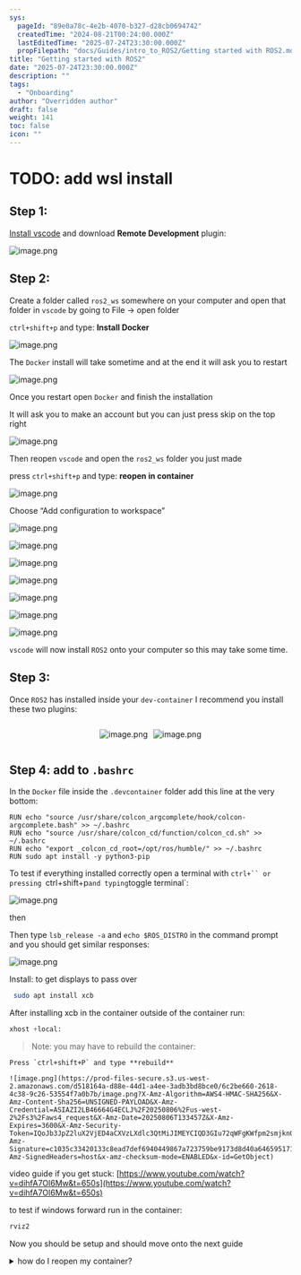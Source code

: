 ```yaml
---
sys:
  pageId: "89e0a78c-4e2b-4070-b327-d28cb0694742"
  createdTime: "2024-08-21T00:24:00.000Z"
  lastEditedTime: "2025-07-24T23:30:00.000Z"
  propFilepath: "docs/Guides/intro_to_ROS2/Getting started with ROS2.md"
title: "Getting started with ROS2"
date: "2025-07-24T23:30:00.000Z"
description: ""
tags:
  - "Onboarding"
author: "Overridden author"
draft: false
weight: 141
toc: false
icon: ""
---
```


# TODO: add wsl install

## Step 1:

[Install vscode](https://code.visualstudio.com/download) and download **Remote Development** plugin:

![image.png](https://prod-files-secure.s3.us-west-2.amazonaws.com/d518164a-d88e-44d1-a4ee-3adb3bd8bce0/efb52993-1881-4a40-b95e-6f020334f022/image.png?X-Amz-Algorithm=AWS4-HMAC-SHA256&X-Amz-Content-Sha256=UNSIGNED-PAYLOAD&X-Amz-Credential=ASIAZI2LB466YACSFGZ7%2F20250806%2Fus-west-2%2Fs3%2Faws4_request&X-Amz-Date=20250806T133454Z&X-Amz-Expires=3600&X-Amz-Security-Token=IQoJb3JpZ2luX2VjED4aCXVzLXdlc3QtMiJIMEYCIQCMjTbDmvbUFEDOJ9fUJ3Ds9lsngBK9E%2FE%2BoWKBXfRWtQIhAKLYsTTHSgbRXpRmDDnwzH4IWp7%2FAW5xyr3hqYH1Cwg5Kv8DCHYQABoMNjM3NDIzMTgzODA1IgwcD1xAZjeXC4RD584q3ANwvVNk1gDDKpu1Dh%2FQ2aY%2FoFMiIs4VHb4hMNhdI8auoyQk0GGsw7pkpy9%2BCRankxsSTanAECFfiXCr5TrepZUR4mtIJtaVTnRh8aLOz%2FwaPnONYVqglTxEPExGPcp9InQg6Zzq1dWSLtCNjKXNVsYZlAMldZzY3VxS%2B0YRoXeEa0%2BAY987L6hZvmG6%2BW1rl%2Bke9X2quWBjO88942S%2BhXd%2BOCWiYbujgmnWFD8FZImwX8YKoY5RE8uvSbmATz6nFwLUbT1ZFIQ9iDHj%2BkBhQfsOKSQbnM4DyqVBGXK99HDJGZ8ofVy2qOdx3ESEnshfbbRGQ5NGmEMI%2FbvxctZ8QuzXcLAHWx89QcwzAnIyPCOhCVrinrSOv1iCa7IHXwsoLfVypxgdOFTAe0aJ5K7cjV7koc0Kq14VozvvFjegeZQ3bwfetBoN%2FgDPPl5GQuttbaUO9DdOp76577N78%2FqyiBlCEcKb2A7Q4JvRQKx0mmNWwadzGUfZQs%2FHX8gSj%2B9yDSoWnyYh1ABVLAH6eRI0%2FnYZWYr%2BkO%2BWo%2ByxtzKMRuQzKVqmVhQD2o7s5PHVa5bfQauITqg69j5lr2%2FJrSn6wXRgbg9Ahmxtd61w%2FtLmCMS7DI5RpaytBtqHI79hnzC7rc3EBjqkAeN8nBaZL4H2R8ZgIYnFsFf7stb0eScKMrgU%2F0mRQSabMRiqkWvPOF3yXZSwgYuJ8GfNZ68ZwCFUzebUZ8%2FFmompRxsiH2E7vCO8zjcw4XaEYxdxVpoarO3tMDrvULyNFTCsMSkNAk4rJDv8LU5KUesvR4rdDzh56sP5DWszN1Z7fK1j2Ylh3zR5lK1hbzjAJpHWU2SgxXt13W8mRLsYzRQSybPP&X-Amz-Signature=367743a6ca1d7cc567cc2d95ac12ca3d56c6b8c387a65cb9bcd0ba5deae7204d&X-Amz-SignedHeaders=host&x-amz-checksum-mode=ENABLED&x-id=GetObject)

## Step 2:

Create a folder called `ros2_ws` somewhere on your computer and open that folder in `vscode` by going to File → open folder 

`ctrl+shift+p` and type: **Install Docker**

![image.png](https://prod-files-secure.s3.us-west-2.amazonaws.com/d518164a-d88e-44d1-a4ee-3adb3bd8bce0/2269dc0e-1cd5-47ff-bceb-c04ad9b2eab0/image.png?X-Amz-Algorithm=AWS4-HMAC-SHA256&X-Amz-Content-Sha256=UNSIGNED-PAYLOAD&X-Amz-Credential=ASIAZI2LB466YACSFGZ7%2F20250806%2Fus-west-2%2Fs3%2Faws4_request&X-Amz-Date=20250806T133454Z&X-Amz-Expires=3600&X-Amz-Security-Token=IQoJb3JpZ2luX2VjED4aCXVzLXdlc3QtMiJIMEYCIQCMjTbDmvbUFEDOJ9fUJ3Ds9lsngBK9E%2FE%2BoWKBXfRWtQIhAKLYsTTHSgbRXpRmDDnwzH4IWp7%2FAW5xyr3hqYH1Cwg5Kv8DCHYQABoMNjM3NDIzMTgzODA1IgwcD1xAZjeXC4RD584q3ANwvVNk1gDDKpu1Dh%2FQ2aY%2FoFMiIs4VHb4hMNhdI8auoyQk0GGsw7pkpy9%2BCRankxsSTanAECFfiXCr5TrepZUR4mtIJtaVTnRh8aLOz%2FwaPnONYVqglTxEPExGPcp9InQg6Zzq1dWSLtCNjKXNVsYZlAMldZzY3VxS%2B0YRoXeEa0%2BAY987L6hZvmG6%2BW1rl%2Bke9X2quWBjO88942S%2BhXd%2BOCWiYbujgmnWFD8FZImwX8YKoY5RE8uvSbmATz6nFwLUbT1ZFIQ9iDHj%2BkBhQfsOKSQbnM4DyqVBGXK99HDJGZ8ofVy2qOdx3ESEnshfbbRGQ5NGmEMI%2FbvxctZ8QuzXcLAHWx89QcwzAnIyPCOhCVrinrSOv1iCa7IHXwsoLfVypxgdOFTAe0aJ5K7cjV7koc0Kq14VozvvFjegeZQ3bwfetBoN%2FgDPPl5GQuttbaUO9DdOp76577N78%2FqyiBlCEcKb2A7Q4JvRQKx0mmNWwadzGUfZQs%2FHX8gSj%2B9yDSoWnyYh1ABVLAH6eRI0%2FnYZWYr%2BkO%2BWo%2ByxtzKMRuQzKVqmVhQD2o7s5PHVa5bfQauITqg69j5lr2%2FJrSn6wXRgbg9Ahmxtd61w%2FtLmCMS7DI5RpaytBtqHI79hnzC7rc3EBjqkAeN8nBaZL4H2R8ZgIYnFsFf7stb0eScKMrgU%2F0mRQSabMRiqkWvPOF3yXZSwgYuJ8GfNZ68ZwCFUzebUZ8%2FFmompRxsiH2E7vCO8zjcw4XaEYxdxVpoarO3tMDrvULyNFTCsMSkNAk4rJDv8LU5KUesvR4rdDzh56sP5DWszN1Z7fK1j2Ylh3zR5lK1hbzjAJpHWU2SgxXt13W8mRLsYzRQSybPP&X-Amz-Signature=16798ee085a8aa2f6dd8ce329ab9e889522627add31fa1d5dc29d97db1c10d6c&X-Amz-SignedHeaders=host&x-amz-checksum-mode=ENABLED&x-id=GetObject)

The `Docker` install will take sometime and at the end it will ask you to restart

![image.png](https://prod-files-secure.s3.us-west-2.amazonaws.com/d518164a-d88e-44d1-a4ee-3adb3bd8bce0/ed233f78-be33-4b1f-b89c-9c346c0e961e/image.png?X-Amz-Algorithm=AWS4-HMAC-SHA256&X-Amz-Content-Sha256=UNSIGNED-PAYLOAD&X-Amz-Credential=ASIAZI2LB466YACSFGZ7%2F20250806%2Fus-west-2%2Fs3%2Faws4_request&X-Amz-Date=20250806T133454Z&X-Amz-Expires=3600&X-Amz-Security-Token=IQoJb3JpZ2luX2VjED4aCXVzLXdlc3QtMiJIMEYCIQCMjTbDmvbUFEDOJ9fUJ3Ds9lsngBK9E%2FE%2BoWKBXfRWtQIhAKLYsTTHSgbRXpRmDDnwzH4IWp7%2FAW5xyr3hqYH1Cwg5Kv8DCHYQABoMNjM3NDIzMTgzODA1IgwcD1xAZjeXC4RD584q3ANwvVNk1gDDKpu1Dh%2FQ2aY%2FoFMiIs4VHb4hMNhdI8auoyQk0GGsw7pkpy9%2BCRankxsSTanAECFfiXCr5TrepZUR4mtIJtaVTnRh8aLOz%2FwaPnONYVqglTxEPExGPcp9InQg6Zzq1dWSLtCNjKXNVsYZlAMldZzY3VxS%2B0YRoXeEa0%2BAY987L6hZvmG6%2BW1rl%2Bke9X2quWBjO88942S%2BhXd%2BOCWiYbujgmnWFD8FZImwX8YKoY5RE8uvSbmATz6nFwLUbT1ZFIQ9iDHj%2BkBhQfsOKSQbnM4DyqVBGXK99HDJGZ8ofVy2qOdx3ESEnshfbbRGQ5NGmEMI%2FbvxctZ8QuzXcLAHWx89QcwzAnIyPCOhCVrinrSOv1iCa7IHXwsoLfVypxgdOFTAe0aJ5K7cjV7koc0Kq14VozvvFjegeZQ3bwfetBoN%2FgDPPl5GQuttbaUO9DdOp76577N78%2FqyiBlCEcKb2A7Q4JvRQKx0mmNWwadzGUfZQs%2FHX8gSj%2B9yDSoWnyYh1ABVLAH6eRI0%2FnYZWYr%2BkO%2BWo%2ByxtzKMRuQzKVqmVhQD2o7s5PHVa5bfQauITqg69j5lr2%2FJrSn6wXRgbg9Ahmxtd61w%2FtLmCMS7DI5RpaytBtqHI79hnzC7rc3EBjqkAeN8nBaZL4H2R8ZgIYnFsFf7stb0eScKMrgU%2F0mRQSabMRiqkWvPOF3yXZSwgYuJ8GfNZ68ZwCFUzebUZ8%2FFmompRxsiH2E7vCO8zjcw4XaEYxdxVpoarO3tMDrvULyNFTCsMSkNAk4rJDv8LU5KUesvR4rdDzh56sP5DWszN1Z7fK1j2Ylh3zR5lK1hbzjAJpHWU2SgxXt13W8mRLsYzRQSybPP&X-Amz-Signature=e0192d36e848dde9a449b87600cfaa808e3e71e2c8e2acdedc2af1aca6c3bd7e&X-Amz-SignedHeaders=host&x-amz-checksum-mode=ENABLED&x-id=GetObject)

Once you restart open `Docker` and finish the installation

It will ask you to make an account but you can just press skip on the top right

![image.png](https://prod-files-secure.s3.us-west-2.amazonaws.com/d518164a-d88e-44d1-a4ee-3adb3bd8bce0/21010ad9-1659-4fd9-9f59-9932a09b2a3d/image.png?X-Amz-Algorithm=AWS4-HMAC-SHA256&X-Amz-Content-Sha256=UNSIGNED-PAYLOAD&X-Amz-Credential=ASIAZI2LB466YACSFGZ7%2F20250806%2Fus-west-2%2Fs3%2Faws4_request&X-Amz-Date=20250806T133454Z&X-Amz-Expires=3600&X-Amz-Security-Token=IQoJb3JpZ2luX2VjED4aCXVzLXdlc3QtMiJIMEYCIQCMjTbDmvbUFEDOJ9fUJ3Ds9lsngBK9E%2FE%2BoWKBXfRWtQIhAKLYsTTHSgbRXpRmDDnwzH4IWp7%2FAW5xyr3hqYH1Cwg5Kv8DCHYQABoMNjM3NDIzMTgzODA1IgwcD1xAZjeXC4RD584q3ANwvVNk1gDDKpu1Dh%2FQ2aY%2FoFMiIs4VHb4hMNhdI8auoyQk0GGsw7pkpy9%2BCRankxsSTanAECFfiXCr5TrepZUR4mtIJtaVTnRh8aLOz%2FwaPnONYVqglTxEPExGPcp9InQg6Zzq1dWSLtCNjKXNVsYZlAMldZzY3VxS%2B0YRoXeEa0%2BAY987L6hZvmG6%2BW1rl%2Bke9X2quWBjO88942S%2BhXd%2BOCWiYbujgmnWFD8FZImwX8YKoY5RE8uvSbmATz6nFwLUbT1ZFIQ9iDHj%2BkBhQfsOKSQbnM4DyqVBGXK99HDJGZ8ofVy2qOdx3ESEnshfbbRGQ5NGmEMI%2FbvxctZ8QuzXcLAHWx89QcwzAnIyPCOhCVrinrSOv1iCa7IHXwsoLfVypxgdOFTAe0aJ5K7cjV7koc0Kq14VozvvFjegeZQ3bwfetBoN%2FgDPPl5GQuttbaUO9DdOp76577N78%2FqyiBlCEcKb2A7Q4JvRQKx0mmNWwadzGUfZQs%2FHX8gSj%2B9yDSoWnyYh1ABVLAH6eRI0%2FnYZWYr%2BkO%2BWo%2ByxtzKMRuQzKVqmVhQD2o7s5PHVa5bfQauITqg69j5lr2%2FJrSn6wXRgbg9Ahmxtd61w%2FtLmCMS7DI5RpaytBtqHI79hnzC7rc3EBjqkAeN8nBaZL4H2R8ZgIYnFsFf7stb0eScKMrgU%2F0mRQSabMRiqkWvPOF3yXZSwgYuJ8GfNZ68ZwCFUzebUZ8%2FFmompRxsiH2E7vCO8zjcw4XaEYxdxVpoarO3tMDrvULyNFTCsMSkNAk4rJDv8LU5KUesvR4rdDzh56sP5DWszN1Z7fK1j2Ylh3zR5lK1hbzjAJpHWU2SgxXt13W8mRLsYzRQSybPP&X-Amz-Signature=c9e40d35da71e6c2f57971d31771568653628e9f188866c39d4e534a9cb958f1&X-Amz-SignedHeaders=host&x-amz-checksum-mode=ENABLED&x-id=GetObject)

Then reopen `vscode` and open the `ros2_ws` folder you just made

press `ctrl+shift+p` and type: **reopen in container**

![image.png](https://prod-files-secure.s3.us-west-2.amazonaws.com/d518164a-d88e-44d1-a4ee-3adb3bd8bce0/4e93b8c2-41ad-488c-8095-c74205196118/image.png?X-Amz-Algorithm=AWS4-HMAC-SHA256&X-Amz-Content-Sha256=UNSIGNED-PAYLOAD&X-Amz-Credential=ASIAZI2LB466YACSFGZ7%2F20250806%2Fus-west-2%2Fs3%2Faws4_request&X-Amz-Date=20250806T133454Z&X-Amz-Expires=3600&X-Amz-Security-Token=IQoJb3JpZ2luX2VjED4aCXVzLXdlc3QtMiJIMEYCIQCMjTbDmvbUFEDOJ9fUJ3Ds9lsngBK9E%2FE%2BoWKBXfRWtQIhAKLYsTTHSgbRXpRmDDnwzH4IWp7%2FAW5xyr3hqYH1Cwg5Kv8DCHYQABoMNjM3NDIzMTgzODA1IgwcD1xAZjeXC4RD584q3ANwvVNk1gDDKpu1Dh%2FQ2aY%2FoFMiIs4VHb4hMNhdI8auoyQk0GGsw7pkpy9%2BCRankxsSTanAECFfiXCr5TrepZUR4mtIJtaVTnRh8aLOz%2FwaPnONYVqglTxEPExGPcp9InQg6Zzq1dWSLtCNjKXNVsYZlAMldZzY3VxS%2B0YRoXeEa0%2BAY987L6hZvmG6%2BW1rl%2Bke9X2quWBjO88942S%2BhXd%2BOCWiYbujgmnWFD8FZImwX8YKoY5RE8uvSbmATz6nFwLUbT1ZFIQ9iDHj%2BkBhQfsOKSQbnM4DyqVBGXK99HDJGZ8ofVy2qOdx3ESEnshfbbRGQ5NGmEMI%2FbvxctZ8QuzXcLAHWx89QcwzAnIyPCOhCVrinrSOv1iCa7IHXwsoLfVypxgdOFTAe0aJ5K7cjV7koc0Kq14VozvvFjegeZQ3bwfetBoN%2FgDPPl5GQuttbaUO9DdOp76577N78%2FqyiBlCEcKb2A7Q4JvRQKx0mmNWwadzGUfZQs%2FHX8gSj%2B9yDSoWnyYh1ABVLAH6eRI0%2FnYZWYr%2BkO%2BWo%2ByxtzKMRuQzKVqmVhQD2o7s5PHVa5bfQauITqg69j5lr2%2FJrSn6wXRgbg9Ahmxtd61w%2FtLmCMS7DI5RpaytBtqHI79hnzC7rc3EBjqkAeN8nBaZL4H2R8ZgIYnFsFf7stb0eScKMrgU%2F0mRQSabMRiqkWvPOF3yXZSwgYuJ8GfNZ68ZwCFUzebUZ8%2FFmompRxsiH2E7vCO8zjcw4XaEYxdxVpoarO3tMDrvULyNFTCsMSkNAk4rJDv8LU5KUesvR4rdDzh56sP5DWszN1Z7fK1j2Ylh3zR5lK1hbzjAJpHWU2SgxXt13W8mRLsYzRQSybPP&X-Amz-Signature=2fbfab13d049e091d258de76030a161c00a9aa7315a47c109c2f30b88c21506f&X-Amz-SignedHeaders=host&x-amz-checksum-mode=ENABLED&x-id=GetObject)

Choose “Add configuration to workspace”

![image.png](https://prod-files-secure.s3.us-west-2.amazonaws.com/d518164a-d88e-44d1-a4ee-3adb3bd8bce0/9560b282-5060-4989-ba37-97e7b2c22476/image.png?X-Amz-Algorithm=AWS4-HMAC-SHA256&X-Amz-Content-Sha256=UNSIGNED-PAYLOAD&X-Amz-Credential=ASIAZI2LB466YACSFGZ7%2F20250806%2Fus-west-2%2Fs3%2Faws4_request&X-Amz-Date=20250806T133454Z&X-Amz-Expires=3600&X-Amz-Security-Token=IQoJb3JpZ2luX2VjED4aCXVzLXdlc3QtMiJIMEYCIQCMjTbDmvbUFEDOJ9fUJ3Ds9lsngBK9E%2FE%2BoWKBXfRWtQIhAKLYsTTHSgbRXpRmDDnwzH4IWp7%2FAW5xyr3hqYH1Cwg5Kv8DCHYQABoMNjM3NDIzMTgzODA1IgwcD1xAZjeXC4RD584q3ANwvVNk1gDDKpu1Dh%2FQ2aY%2FoFMiIs4VHb4hMNhdI8auoyQk0GGsw7pkpy9%2BCRankxsSTanAECFfiXCr5TrepZUR4mtIJtaVTnRh8aLOz%2FwaPnONYVqglTxEPExGPcp9InQg6Zzq1dWSLtCNjKXNVsYZlAMldZzY3VxS%2B0YRoXeEa0%2BAY987L6hZvmG6%2BW1rl%2Bke9X2quWBjO88942S%2BhXd%2BOCWiYbujgmnWFD8FZImwX8YKoY5RE8uvSbmATz6nFwLUbT1ZFIQ9iDHj%2BkBhQfsOKSQbnM4DyqVBGXK99HDJGZ8ofVy2qOdx3ESEnshfbbRGQ5NGmEMI%2FbvxctZ8QuzXcLAHWx89QcwzAnIyPCOhCVrinrSOv1iCa7IHXwsoLfVypxgdOFTAe0aJ5K7cjV7koc0Kq14VozvvFjegeZQ3bwfetBoN%2FgDPPl5GQuttbaUO9DdOp76577N78%2FqyiBlCEcKb2A7Q4JvRQKx0mmNWwadzGUfZQs%2FHX8gSj%2B9yDSoWnyYh1ABVLAH6eRI0%2FnYZWYr%2BkO%2BWo%2ByxtzKMRuQzKVqmVhQD2o7s5PHVa5bfQauITqg69j5lr2%2FJrSn6wXRgbg9Ahmxtd61w%2FtLmCMS7DI5RpaytBtqHI79hnzC7rc3EBjqkAeN8nBaZL4H2R8ZgIYnFsFf7stb0eScKMrgU%2F0mRQSabMRiqkWvPOF3yXZSwgYuJ8GfNZ68ZwCFUzebUZ8%2FFmompRxsiH2E7vCO8zjcw4XaEYxdxVpoarO3tMDrvULyNFTCsMSkNAk4rJDv8LU5KUesvR4rdDzh56sP5DWszN1Z7fK1j2Ylh3zR5lK1hbzjAJpHWU2SgxXt13W8mRLsYzRQSybPP&X-Amz-Signature=5630dee799612992e36c4a1df17744eeca625958ca3773feae870abebf17dfdf&X-Amz-SignedHeaders=host&x-amz-checksum-mode=ENABLED&x-id=GetObject)

![image.png](https://prod-files-secure.s3.us-west-2.amazonaws.com/d518164a-d88e-44d1-a4ee-3adb3bd8bce0/2ee63f81-886b-48e8-a553-dc6e5eac99e4/image.png?X-Amz-Algorithm=AWS4-HMAC-SHA256&X-Amz-Content-Sha256=UNSIGNED-PAYLOAD&X-Amz-Credential=ASIAZI2LB466YACSFGZ7%2F20250806%2Fus-west-2%2Fs3%2Faws4_request&X-Amz-Date=20250806T133454Z&X-Amz-Expires=3600&X-Amz-Security-Token=IQoJb3JpZ2luX2VjED4aCXVzLXdlc3QtMiJIMEYCIQCMjTbDmvbUFEDOJ9fUJ3Ds9lsngBK9E%2FE%2BoWKBXfRWtQIhAKLYsTTHSgbRXpRmDDnwzH4IWp7%2FAW5xyr3hqYH1Cwg5Kv8DCHYQABoMNjM3NDIzMTgzODA1IgwcD1xAZjeXC4RD584q3ANwvVNk1gDDKpu1Dh%2FQ2aY%2FoFMiIs4VHb4hMNhdI8auoyQk0GGsw7pkpy9%2BCRankxsSTanAECFfiXCr5TrepZUR4mtIJtaVTnRh8aLOz%2FwaPnONYVqglTxEPExGPcp9InQg6Zzq1dWSLtCNjKXNVsYZlAMldZzY3VxS%2B0YRoXeEa0%2BAY987L6hZvmG6%2BW1rl%2Bke9X2quWBjO88942S%2BhXd%2BOCWiYbujgmnWFD8FZImwX8YKoY5RE8uvSbmATz6nFwLUbT1ZFIQ9iDHj%2BkBhQfsOKSQbnM4DyqVBGXK99HDJGZ8ofVy2qOdx3ESEnshfbbRGQ5NGmEMI%2FbvxctZ8QuzXcLAHWx89QcwzAnIyPCOhCVrinrSOv1iCa7IHXwsoLfVypxgdOFTAe0aJ5K7cjV7koc0Kq14VozvvFjegeZQ3bwfetBoN%2FgDPPl5GQuttbaUO9DdOp76577N78%2FqyiBlCEcKb2A7Q4JvRQKx0mmNWwadzGUfZQs%2FHX8gSj%2B9yDSoWnyYh1ABVLAH6eRI0%2FnYZWYr%2BkO%2BWo%2ByxtzKMRuQzKVqmVhQD2o7s5PHVa5bfQauITqg69j5lr2%2FJrSn6wXRgbg9Ahmxtd61w%2FtLmCMS7DI5RpaytBtqHI79hnzC7rc3EBjqkAeN8nBaZL4H2R8ZgIYnFsFf7stb0eScKMrgU%2F0mRQSabMRiqkWvPOF3yXZSwgYuJ8GfNZ68ZwCFUzebUZ8%2FFmompRxsiH2E7vCO8zjcw4XaEYxdxVpoarO3tMDrvULyNFTCsMSkNAk4rJDv8LU5KUesvR4rdDzh56sP5DWszN1Z7fK1j2Ylh3zR5lK1hbzjAJpHWU2SgxXt13W8mRLsYzRQSybPP&X-Amz-Signature=f4b8f3177e685934316f0610ea8501e6635ad44522808fde493592b4eebb18d7&X-Amz-SignedHeaders=host&x-amz-checksum-mode=ENABLED&x-id=GetObject)

![image.png](https://prod-files-secure.s3.us-west-2.amazonaws.com/d518164a-d88e-44d1-a4ee-3adb3bd8bce0/e0fd626c-c8b6-4b2c-95d1-fa4c26514504/image.png?X-Amz-Algorithm=AWS4-HMAC-SHA256&X-Amz-Content-Sha256=UNSIGNED-PAYLOAD&X-Amz-Credential=ASIAZI2LB466YACSFGZ7%2F20250806%2Fus-west-2%2Fs3%2Faws4_request&X-Amz-Date=20250806T133454Z&X-Amz-Expires=3600&X-Amz-Security-Token=IQoJb3JpZ2luX2VjED4aCXVzLXdlc3QtMiJIMEYCIQCMjTbDmvbUFEDOJ9fUJ3Ds9lsngBK9E%2FE%2BoWKBXfRWtQIhAKLYsTTHSgbRXpRmDDnwzH4IWp7%2FAW5xyr3hqYH1Cwg5Kv8DCHYQABoMNjM3NDIzMTgzODA1IgwcD1xAZjeXC4RD584q3ANwvVNk1gDDKpu1Dh%2FQ2aY%2FoFMiIs4VHb4hMNhdI8auoyQk0GGsw7pkpy9%2BCRankxsSTanAECFfiXCr5TrepZUR4mtIJtaVTnRh8aLOz%2FwaPnONYVqglTxEPExGPcp9InQg6Zzq1dWSLtCNjKXNVsYZlAMldZzY3VxS%2B0YRoXeEa0%2BAY987L6hZvmG6%2BW1rl%2Bke9X2quWBjO88942S%2BhXd%2BOCWiYbujgmnWFD8FZImwX8YKoY5RE8uvSbmATz6nFwLUbT1ZFIQ9iDHj%2BkBhQfsOKSQbnM4DyqVBGXK99HDJGZ8ofVy2qOdx3ESEnshfbbRGQ5NGmEMI%2FbvxctZ8QuzXcLAHWx89QcwzAnIyPCOhCVrinrSOv1iCa7IHXwsoLfVypxgdOFTAe0aJ5K7cjV7koc0Kq14VozvvFjegeZQ3bwfetBoN%2FgDPPl5GQuttbaUO9DdOp76577N78%2FqyiBlCEcKb2A7Q4JvRQKx0mmNWwadzGUfZQs%2FHX8gSj%2B9yDSoWnyYh1ABVLAH6eRI0%2FnYZWYr%2BkO%2BWo%2ByxtzKMRuQzKVqmVhQD2o7s5PHVa5bfQauITqg69j5lr2%2FJrSn6wXRgbg9Ahmxtd61w%2FtLmCMS7DI5RpaytBtqHI79hnzC7rc3EBjqkAeN8nBaZL4H2R8ZgIYnFsFf7stb0eScKMrgU%2F0mRQSabMRiqkWvPOF3yXZSwgYuJ8GfNZ68ZwCFUzebUZ8%2FFmompRxsiH2E7vCO8zjcw4XaEYxdxVpoarO3tMDrvULyNFTCsMSkNAk4rJDv8LU5KUesvR4rdDzh56sP5DWszN1Z7fK1j2Ylh3zR5lK1hbzjAJpHWU2SgxXt13W8mRLsYzRQSybPP&X-Amz-Signature=48e502aac5378d9b1d4554a79a2267434e604aaf40af7643387ddc01d80afc54&X-Amz-SignedHeaders=host&x-amz-checksum-mode=ENABLED&x-id=GetObject)

![image.png](https://prod-files-secure.s3.us-west-2.amazonaws.com/d518164a-d88e-44d1-a4ee-3adb3bd8bce0/a2e13f50-d2ab-4719-a4c2-7ced634bfc9d/image.png?X-Amz-Algorithm=AWS4-HMAC-SHA256&X-Amz-Content-Sha256=UNSIGNED-PAYLOAD&X-Amz-Credential=ASIAZI2LB466YACSFGZ7%2F20250806%2Fus-west-2%2Fs3%2Faws4_request&X-Amz-Date=20250806T133454Z&X-Amz-Expires=3600&X-Amz-Security-Token=IQoJb3JpZ2luX2VjED4aCXVzLXdlc3QtMiJIMEYCIQCMjTbDmvbUFEDOJ9fUJ3Ds9lsngBK9E%2FE%2BoWKBXfRWtQIhAKLYsTTHSgbRXpRmDDnwzH4IWp7%2FAW5xyr3hqYH1Cwg5Kv8DCHYQABoMNjM3NDIzMTgzODA1IgwcD1xAZjeXC4RD584q3ANwvVNk1gDDKpu1Dh%2FQ2aY%2FoFMiIs4VHb4hMNhdI8auoyQk0GGsw7pkpy9%2BCRankxsSTanAECFfiXCr5TrepZUR4mtIJtaVTnRh8aLOz%2FwaPnONYVqglTxEPExGPcp9InQg6Zzq1dWSLtCNjKXNVsYZlAMldZzY3VxS%2B0YRoXeEa0%2BAY987L6hZvmG6%2BW1rl%2Bke9X2quWBjO88942S%2BhXd%2BOCWiYbujgmnWFD8FZImwX8YKoY5RE8uvSbmATz6nFwLUbT1ZFIQ9iDHj%2BkBhQfsOKSQbnM4DyqVBGXK99HDJGZ8ofVy2qOdx3ESEnshfbbRGQ5NGmEMI%2FbvxctZ8QuzXcLAHWx89QcwzAnIyPCOhCVrinrSOv1iCa7IHXwsoLfVypxgdOFTAe0aJ5K7cjV7koc0Kq14VozvvFjegeZQ3bwfetBoN%2FgDPPl5GQuttbaUO9DdOp76577N78%2FqyiBlCEcKb2A7Q4JvRQKx0mmNWwadzGUfZQs%2FHX8gSj%2B9yDSoWnyYh1ABVLAH6eRI0%2FnYZWYr%2BkO%2BWo%2ByxtzKMRuQzKVqmVhQD2o7s5PHVa5bfQauITqg69j5lr2%2FJrSn6wXRgbg9Ahmxtd61w%2FtLmCMS7DI5RpaytBtqHI79hnzC7rc3EBjqkAeN8nBaZL4H2R8ZgIYnFsFf7stb0eScKMrgU%2F0mRQSabMRiqkWvPOF3yXZSwgYuJ8GfNZ68ZwCFUzebUZ8%2FFmompRxsiH2E7vCO8zjcw4XaEYxdxVpoarO3tMDrvULyNFTCsMSkNAk4rJDv8LU5KUesvR4rdDzh56sP5DWszN1Z7fK1j2Ylh3zR5lK1hbzjAJpHWU2SgxXt13W8mRLsYzRQSybPP&X-Amz-Signature=06ec00e42d1bf5348dfd58e8473555fe4bf3a7eeabaf88ff5ce27104d66128de&X-Amz-SignedHeaders=host&x-amz-checksum-mode=ENABLED&x-id=GetObject)

![image.png](https://prod-files-secure.s3.us-west-2.amazonaws.com/d518164a-d88e-44d1-a4ee-3adb3bd8bce0/6cc478ad-aaba-4bf7-9fcc-403277ab896c/image.png?X-Amz-Algorithm=AWS4-HMAC-SHA256&X-Amz-Content-Sha256=UNSIGNED-PAYLOAD&X-Amz-Credential=ASIAZI2LB466YACSFGZ7%2F20250806%2Fus-west-2%2Fs3%2Faws4_request&X-Amz-Date=20250806T133454Z&X-Amz-Expires=3600&X-Amz-Security-Token=IQoJb3JpZ2luX2VjED4aCXVzLXdlc3QtMiJIMEYCIQCMjTbDmvbUFEDOJ9fUJ3Ds9lsngBK9E%2FE%2BoWKBXfRWtQIhAKLYsTTHSgbRXpRmDDnwzH4IWp7%2FAW5xyr3hqYH1Cwg5Kv8DCHYQABoMNjM3NDIzMTgzODA1IgwcD1xAZjeXC4RD584q3ANwvVNk1gDDKpu1Dh%2FQ2aY%2FoFMiIs4VHb4hMNhdI8auoyQk0GGsw7pkpy9%2BCRankxsSTanAECFfiXCr5TrepZUR4mtIJtaVTnRh8aLOz%2FwaPnONYVqglTxEPExGPcp9InQg6Zzq1dWSLtCNjKXNVsYZlAMldZzY3VxS%2B0YRoXeEa0%2BAY987L6hZvmG6%2BW1rl%2Bke9X2quWBjO88942S%2BhXd%2BOCWiYbujgmnWFD8FZImwX8YKoY5RE8uvSbmATz6nFwLUbT1ZFIQ9iDHj%2BkBhQfsOKSQbnM4DyqVBGXK99HDJGZ8ofVy2qOdx3ESEnshfbbRGQ5NGmEMI%2FbvxctZ8QuzXcLAHWx89QcwzAnIyPCOhCVrinrSOv1iCa7IHXwsoLfVypxgdOFTAe0aJ5K7cjV7koc0Kq14VozvvFjegeZQ3bwfetBoN%2FgDPPl5GQuttbaUO9DdOp76577N78%2FqyiBlCEcKb2A7Q4JvRQKx0mmNWwadzGUfZQs%2FHX8gSj%2B9yDSoWnyYh1ABVLAH6eRI0%2FnYZWYr%2BkO%2BWo%2ByxtzKMRuQzKVqmVhQD2o7s5PHVa5bfQauITqg69j5lr2%2FJrSn6wXRgbg9Ahmxtd61w%2FtLmCMS7DI5RpaytBtqHI79hnzC7rc3EBjqkAeN8nBaZL4H2R8ZgIYnFsFf7stb0eScKMrgU%2F0mRQSabMRiqkWvPOF3yXZSwgYuJ8GfNZ68ZwCFUzebUZ8%2FFmompRxsiH2E7vCO8zjcw4XaEYxdxVpoarO3tMDrvULyNFTCsMSkNAk4rJDv8LU5KUesvR4rdDzh56sP5DWszN1Z7fK1j2Ylh3zR5lK1hbzjAJpHWU2SgxXt13W8mRLsYzRQSybPP&X-Amz-Signature=f6632589792941a71c24acff503b5e37aa3c78649bc87deb62e7b51557276e36&X-Amz-SignedHeaders=host&x-amz-checksum-mode=ENABLED&x-id=GetObject)

![image.png](https://prod-files-secure.s3.us-west-2.amazonaws.com/d518164a-d88e-44d1-a4ee-3adb3bd8bce0/53255b28-f75e-430f-b9e3-c0ac8577e42b/image.png?X-Amz-Algorithm=AWS4-HMAC-SHA256&X-Amz-Content-Sha256=UNSIGNED-PAYLOAD&X-Amz-Credential=ASIAZI2LB466YACSFGZ7%2F20250806%2Fus-west-2%2Fs3%2Faws4_request&X-Amz-Date=20250806T133454Z&X-Amz-Expires=3600&X-Amz-Security-Token=IQoJb3JpZ2luX2VjED4aCXVzLXdlc3QtMiJIMEYCIQCMjTbDmvbUFEDOJ9fUJ3Ds9lsngBK9E%2FE%2BoWKBXfRWtQIhAKLYsTTHSgbRXpRmDDnwzH4IWp7%2FAW5xyr3hqYH1Cwg5Kv8DCHYQABoMNjM3NDIzMTgzODA1IgwcD1xAZjeXC4RD584q3ANwvVNk1gDDKpu1Dh%2FQ2aY%2FoFMiIs4VHb4hMNhdI8auoyQk0GGsw7pkpy9%2BCRankxsSTanAECFfiXCr5TrepZUR4mtIJtaVTnRh8aLOz%2FwaPnONYVqglTxEPExGPcp9InQg6Zzq1dWSLtCNjKXNVsYZlAMldZzY3VxS%2B0YRoXeEa0%2BAY987L6hZvmG6%2BW1rl%2Bke9X2quWBjO88942S%2BhXd%2BOCWiYbujgmnWFD8FZImwX8YKoY5RE8uvSbmATz6nFwLUbT1ZFIQ9iDHj%2BkBhQfsOKSQbnM4DyqVBGXK99HDJGZ8ofVy2qOdx3ESEnshfbbRGQ5NGmEMI%2FbvxctZ8QuzXcLAHWx89QcwzAnIyPCOhCVrinrSOv1iCa7IHXwsoLfVypxgdOFTAe0aJ5K7cjV7koc0Kq14VozvvFjegeZQ3bwfetBoN%2FgDPPl5GQuttbaUO9DdOp76577N78%2FqyiBlCEcKb2A7Q4JvRQKx0mmNWwadzGUfZQs%2FHX8gSj%2B9yDSoWnyYh1ABVLAH6eRI0%2FnYZWYr%2BkO%2BWo%2ByxtzKMRuQzKVqmVhQD2o7s5PHVa5bfQauITqg69j5lr2%2FJrSn6wXRgbg9Ahmxtd61w%2FtLmCMS7DI5RpaytBtqHI79hnzC7rc3EBjqkAeN8nBaZL4H2R8ZgIYnFsFf7stb0eScKMrgU%2F0mRQSabMRiqkWvPOF3yXZSwgYuJ8GfNZ68ZwCFUzebUZ8%2FFmompRxsiH2E7vCO8zjcw4XaEYxdxVpoarO3tMDrvULyNFTCsMSkNAk4rJDv8LU5KUesvR4rdDzh56sP5DWszN1Z7fK1j2Ylh3zR5lK1hbzjAJpHWU2SgxXt13W8mRLsYzRQSybPP&X-Amz-Signature=40b387e230ccf5ad1e1eb9e4fcfb54218ba4a8292af1cf17f6782dbcb8709ee7&X-Amz-SignedHeaders=host&x-amz-checksum-mode=ENABLED&x-id=GetObject)

![image.png](https://prod-files-secure.s3.us-west-2.amazonaws.com/d518164a-d88e-44d1-a4ee-3adb3bd8bce0/7c562767-5af9-4ffb-97d1-327bcdf4ee00/image.png?X-Amz-Algorithm=AWS4-HMAC-SHA256&X-Amz-Content-Sha256=UNSIGNED-PAYLOAD&X-Amz-Credential=ASIAZI2LB466YACSFGZ7%2F20250806%2Fus-west-2%2Fs3%2Faws4_request&X-Amz-Date=20250806T133454Z&X-Amz-Expires=3600&X-Amz-Security-Token=IQoJb3JpZ2luX2VjED4aCXVzLXdlc3QtMiJIMEYCIQCMjTbDmvbUFEDOJ9fUJ3Ds9lsngBK9E%2FE%2BoWKBXfRWtQIhAKLYsTTHSgbRXpRmDDnwzH4IWp7%2FAW5xyr3hqYH1Cwg5Kv8DCHYQABoMNjM3NDIzMTgzODA1IgwcD1xAZjeXC4RD584q3ANwvVNk1gDDKpu1Dh%2FQ2aY%2FoFMiIs4VHb4hMNhdI8auoyQk0GGsw7pkpy9%2BCRankxsSTanAECFfiXCr5TrepZUR4mtIJtaVTnRh8aLOz%2FwaPnONYVqglTxEPExGPcp9InQg6Zzq1dWSLtCNjKXNVsYZlAMldZzY3VxS%2B0YRoXeEa0%2BAY987L6hZvmG6%2BW1rl%2Bke9X2quWBjO88942S%2BhXd%2BOCWiYbujgmnWFD8FZImwX8YKoY5RE8uvSbmATz6nFwLUbT1ZFIQ9iDHj%2BkBhQfsOKSQbnM4DyqVBGXK99HDJGZ8ofVy2qOdx3ESEnshfbbRGQ5NGmEMI%2FbvxctZ8QuzXcLAHWx89QcwzAnIyPCOhCVrinrSOv1iCa7IHXwsoLfVypxgdOFTAe0aJ5K7cjV7koc0Kq14VozvvFjegeZQ3bwfetBoN%2FgDPPl5GQuttbaUO9DdOp76577N78%2FqyiBlCEcKb2A7Q4JvRQKx0mmNWwadzGUfZQs%2FHX8gSj%2B9yDSoWnyYh1ABVLAH6eRI0%2FnYZWYr%2BkO%2BWo%2ByxtzKMRuQzKVqmVhQD2o7s5PHVa5bfQauITqg69j5lr2%2FJrSn6wXRgbg9Ahmxtd61w%2FtLmCMS7DI5RpaytBtqHI79hnzC7rc3EBjqkAeN8nBaZL4H2R8ZgIYnFsFf7stb0eScKMrgU%2F0mRQSabMRiqkWvPOF3yXZSwgYuJ8GfNZ68ZwCFUzebUZ8%2FFmompRxsiH2E7vCO8zjcw4XaEYxdxVpoarO3tMDrvULyNFTCsMSkNAk4rJDv8LU5KUesvR4rdDzh56sP5DWszN1Z7fK1j2Ylh3zR5lK1hbzjAJpHWU2SgxXt13W8mRLsYzRQSybPP&X-Amz-Signature=c134160388a2c6ae78c1bb39522423617101aa4d6a65c1b7db0233bf7bdc1e85&X-Amz-SignedHeaders=host&x-amz-checksum-mode=ENABLED&x-id=GetObject)

`vscode` will now install `ROS2` onto your computer so this may take some time.

## Step 3:

Once `ROS2` has installed inside your `dev-container` I recommend you install these two plugins:

<div style="display: flex;flex-direction: row; column-gap:10px; max-width: 630px;justify-content: center;">
<div>

![image.png](https://prod-files-secure.s3.us-west-2.amazonaws.com/d518164a-d88e-44d1-a4ee-3adb3bd8bce0/3fc3d550-5a54-4ba1-ba6b-faa01cdb7369/image.png?X-Amz-Algorithm=AWS4-HMAC-SHA256&X-Amz-Content-Sha256=UNSIGNED-PAYLOAD&X-Amz-Credential=ASIAZI2LB466WGSFHGK6%2F20250806%2Fus-west-2%2Fs3%2Faws4_request&X-Amz-Date=20250806T133456Z&X-Amz-Expires=3600&X-Amz-Security-Token=IQoJb3JpZ2luX2VjED4aCXVzLXdlc3QtMiJHMEUCIQDKG6RUCf6Y1J9C%2B6kxf2G%2BRR9IT6P40siMSg%2BKomRUwAIgP9i4hvixF78sRe%2BJVW%2FOnyZgxTrbJTTrxz5qOE7J8eIq%2FwMIdhAAGgw2Mzc0MjMxODM4MDUiDHVL97Wz7QekiBaO9SrcA74%2BWtwzLm4oJ61J6XHS6nAlKT3kwcY3Fyggmg81m1bcNPb2EJfY9Txi6yi4xI%2FlA6u%2B8KeMmmBBcL1Ujg0xwyoCGsHLijXGbC60CDRiu3Pp7NGgb%2BijA8Yd%2BI7A7SSLv2LKaYIfM11BU%2Be4tYi0BggAVJYCLE7c1UNRr5TtT2nGtIw%2BpyLrQ0EX8vQmpDJMiuiDEJgCxXh%2FP032VgfaLr%2BymaJsjX2Xv%2BrjgFz7dGiMko1JifPbBiNlTfcr8n566YC7UN1rKtQgU34GKrzlNa1VDEMMC%2Bj44QvL5AET%2Bht3Vwzk04te2%2BsSWisu9OM8YI4PtMWVAeGpen3T9yjGtQBjP%2FrfCjCnnQ1uk3vl73LJh%2FMe20JNiMds51DwSFF1bHMBXku2%2FvfgvDUdjy4E2CDOFHnbcBQuQ%2BAjqKa%2FoQH0hBDvCO%2FgMPDJDNm2LSzjAzuLPmZjkG2r8c7CfOUkWNcwVzD0xpSJBxw1DmhuiEoIv%2FiP5bzCR07W%2BTznvRcTRCAEPo6c7FhMbU%2FGuDFlLgJgEEI99BZMb16kXDMuu5wRHWY7Gk0iLgJqiX273dW8GlNzOzjpw8L1ZOnu%2FiUNP4TKqY%2FmEJOQh%2BbFjVszq9gLpvujj9toC9SCB6BdMNatzcQGOqUBGxS2DDvbx%2BUU5IASkZhiZEPJSdw4v4y633BKbPtjoL9F%2B6wiXUNMRNEnuBaZJ1Pij00XgaHCqz18uavI0kqn0YpxGcGLQnHZwuzU8OVTGjVxovH8bWP%2B4TNz9Wnvowg3M0dUUMrnuVGfmuGTEyzatT9d72tR9cu87DozkP%2BxuIXjI%2FmyqcQbaxcCiuet%2FnDZwPbbJtf%2BJUxLXk%2B%2F07BN1QaFPs0t&X-Amz-Signature=ea8f49cefa3c2e3333aa83d9ece7677bd15662758df06626f20eaa2e02dd0f82&X-Amz-SignedHeaders=host&x-amz-checksum-mode=ENABLED&x-id=GetObject)

</div>
<div>

![image.png](https://prod-files-secure.s3.us-west-2.amazonaws.com/d518164a-d88e-44d1-a4ee-3adb3bd8bce0/d994cc66-13c2-4093-a5a3-f84cf4601a82/image.png?X-Amz-Algorithm=AWS4-HMAC-SHA256&X-Amz-Content-Sha256=UNSIGNED-PAYLOAD&X-Amz-Credential=ASIAZI2LB46647FLCZBL%2F20250806%2Fus-west-2%2Fs3%2Faws4_request&X-Amz-Date=20250806T133457Z&X-Amz-Expires=3600&X-Amz-Security-Token=IQoJb3JpZ2luX2VjED4aCXVzLXdlc3QtMiJIMEYCIQDCPVY7VZ27u6F8cNzAP6oSrPEl0EaMytI1UpKy7tiOkQIhANvZ%2Fg25Ky9Rsv9nkcFwTqoi2W9KijDXTWGO%2FrWtd26BKv8DCHYQABoMNjM3NDIzMTgzODA1IgzVw02geRt9Z4%2FXBDIq3AM8l9rabPPK93fV6cj6HpUzhMYr%2BU9WyZmlba2%2F0w9hnaLTOe1RziHoIEWCH7gRuRLcWPvQIwonRdJh%2FdN3L1%2BtTDiCrlogeKPpymNWS3tW7g93GtoE8jKZUhjUEjCLND%2F4tI8JYx2C%2FKb5TlQc2hoAdUgi0ELfWZFxtjU6y5bC2lSx249NqP1pyLEldpnvPWtGhMjdrxd0lXnimot%2FKLocQGngBHBhb6jEFYpvzDndCPolFTlyk5E33gec37megIXzmfQBem6%2BXhLNEkPL6eNz3wgHjLzNlPulAKl3eblG0TB1vrevKnCZjz0FArpij0nQKaIvoXlcveAOUNR%2FYU4YDB%2BoPiUbq%2BewZRA2Qiwl0KvSOfLzfDBZhusjeWSAtlSo1nF7uGV3t7kGJ3gDJWUCRzgBeXQAfhreCYzbH90s2bQIpWiO3GeQDfsv0uoKRenaxu89JKdPh%2FQS%2Bly9VoTapiFBlq90WFamgH40EBnrbcsufO4mn0SpjhtpZm%2F0QjK9GCEy8m6W5ypxeksg6HDgLF7lma9W9%2BtbF4Z9j1n0xxwCdm%2FoZnXE27S7BQrFkmJ8c887SWPK5qCKwWwJUCjBCaA0Hh8zXOE2WrZW85jfa%2BkhShHp7QB84AdE9TCirs3EBjqkAfN4FGG3gBSK3NxN%2FGbQncNBvAYWoZgaTkButgaS3H0GbbMM1lyPkJXE1dFpprLwvpmHwSZik80mCHN32GkonVoGRjl%2BcVs8ZPTpXRn89Ec3bWxAAz6eDM%2BatQwakFuKxYvejx05kiXM17vhTKOh7tUB%2BeBDKmQRzmshMZM%2FHlXU5RtXEZixBtDrYQCRM%2B8TNiCZFhikfHsRAQz9jif5fXOXHAtj&X-Amz-Signature=74a824316c54ca3c513d84924284c2f9699694d0b57d4c1cb1cc2098cf379038&X-Amz-SignedHeaders=host&x-amz-checksum-mode=ENABLED&x-id=GetObject)

</div>
</div>

## Step 4: add to `.bashrc`

In the `Docker` file inside the `.devcontainer` folder add this line at the very bottom: 

```docker
RUN echo "source /usr/share/colcon_argcomplete/hook/colcon-argcomplete.bash" >> ~/.bashrc
RUN echo "source /usr/share/colcon_cd/function/colcon_cd.sh" >> ~/.bashrc
RUN echo "export _colcon_cd_root=/opt/ros/humble/" >> ~/.bashrc
RUN sudo apt install -y python3-pip 
```

To test if everything installed correctly open a terminal with `ctrl+`` or pressing `ctrl+shift+p` and typing `toggle terminal`:

![image.png](https://prod-files-secure.s3.us-west-2.amazonaws.com/d518164a-d88e-44d1-a4ee-3adb3bd8bce0/6a4943d8-b04e-4c02-9a58-775f3384d1a5/image.png?X-Amz-Algorithm=AWS4-HMAC-SHA256&X-Amz-Content-Sha256=UNSIGNED-PAYLOAD&X-Amz-Credential=ASIAZI2LB466YACSFGZ7%2F20250806%2Fus-west-2%2Fs3%2Faws4_request&X-Amz-Date=20250806T133454Z&X-Amz-Expires=3600&X-Amz-Security-Token=IQoJb3JpZ2luX2VjED4aCXVzLXdlc3QtMiJIMEYCIQCMjTbDmvbUFEDOJ9fUJ3Ds9lsngBK9E%2FE%2BoWKBXfRWtQIhAKLYsTTHSgbRXpRmDDnwzH4IWp7%2FAW5xyr3hqYH1Cwg5Kv8DCHYQABoMNjM3NDIzMTgzODA1IgwcD1xAZjeXC4RD584q3ANwvVNk1gDDKpu1Dh%2FQ2aY%2FoFMiIs4VHb4hMNhdI8auoyQk0GGsw7pkpy9%2BCRankxsSTanAECFfiXCr5TrepZUR4mtIJtaVTnRh8aLOz%2FwaPnONYVqglTxEPExGPcp9InQg6Zzq1dWSLtCNjKXNVsYZlAMldZzY3VxS%2B0YRoXeEa0%2BAY987L6hZvmG6%2BW1rl%2Bke9X2quWBjO88942S%2BhXd%2BOCWiYbujgmnWFD8FZImwX8YKoY5RE8uvSbmATz6nFwLUbT1ZFIQ9iDHj%2BkBhQfsOKSQbnM4DyqVBGXK99HDJGZ8ofVy2qOdx3ESEnshfbbRGQ5NGmEMI%2FbvxctZ8QuzXcLAHWx89QcwzAnIyPCOhCVrinrSOv1iCa7IHXwsoLfVypxgdOFTAe0aJ5K7cjV7koc0Kq14VozvvFjegeZQ3bwfetBoN%2FgDPPl5GQuttbaUO9DdOp76577N78%2FqyiBlCEcKb2A7Q4JvRQKx0mmNWwadzGUfZQs%2FHX8gSj%2B9yDSoWnyYh1ABVLAH6eRI0%2FnYZWYr%2BkO%2BWo%2ByxtzKMRuQzKVqmVhQD2o7s5PHVa5bfQauITqg69j5lr2%2FJrSn6wXRgbg9Ahmxtd61w%2FtLmCMS7DI5RpaytBtqHI79hnzC7rc3EBjqkAeN8nBaZL4H2R8ZgIYnFsFf7stb0eScKMrgU%2F0mRQSabMRiqkWvPOF3yXZSwgYuJ8GfNZ68ZwCFUzebUZ8%2FFmompRxsiH2E7vCO8zjcw4XaEYxdxVpoarO3tMDrvULyNFTCsMSkNAk4rJDv8LU5KUesvR4rdDzh56sP5DWszN1Z7fK1j2Ylh3zR5lK1hbzjAJpHWU2SgxXt13W8mRLsYzRQSybPP&X-Amz-Signature=8789c2a11b711617fd634e9e857d740a7131a49b618d994ce12b262c10115b99&X-Amz-SignedHeaders=host&x-amz-checksum-mode=ENABLED&x-id=GetObject)

then 

Then type `lsb_release -a` and `echo $ROS_DISTRO` in the command prompt and you should get similar responses:

![image.png](https://prod-files-secure.s3.us-west-2.amazonaws.com/d518164a-d88e-44d1-a4ee-3adb3bd8bce0/3e635dec-a805-4e85-8b9e-d000e5b71a4e/image.png?X-Amz-Algorithm=AWS4-HMAC-SHA256&X-Amz-Content-Sha256=UNSIGNED-PAYLOAD&X-Amz-Credential=ASIAZI2LB466YACSFGZ7%2F20250806%2Fus-west-2%2Fs3%2Faws4_request&X-Amz-Date=20250806T133454Z&X-Amz-Expires=3600&X-Amz-Security-Token=IQoJb3JpZ2luX2VjED4aCXVzLXdlc3QtMiJIMEYCIQCMjTbDmvbUFEDOJ9fUJ3Ds9lsngBK9E%2FE%2BoWKBXfRWtQIhAKLYsTTHSgbRXpRmDDnwzH4IWp7%2FAW5xyr3hqYH1Cwg5Kv8DCHYQABoMNjM3NDIzMTgzODA1IgwcD1xAZjeXC4RD584q3ANwvVNk1gDDKpu1Dh%2FQ2aY%2FoFMiIs4VHb4hMNhdI8auoyQk0GGsw7pkpy9%2BCRankxsSTanAECFfiXCr5TrepZUR4mtIJtaVTnRh8aLOz%2FwaPnONYVqglTxEPExGPcp9InQg6Zzq1dWSLtCNjKXNVsYZlAMldZzY3VxS%2B0YRoXeEa0%2BAY987L6hZvmG6%2BW1rl%2Bke9X2quWBjO88942S%2BhXd%2BOCWiYbujgmnWFD8FZImwX8YKoY5RE8uvSbmATz6nFwLUbT1ZFIQ9iDHj%2BkBhQfsOKSQbnM4DyqVBGXK99HDJGZ8ofVy2qOdx3ESEnshfbbRGQ5NGmEMI%2FbvxctZ8QuzXcLAHWx89QcwzAnIyPCOhCVrinrSOv1iCa7IHXwsoLfVypxgdOFTAe0aJ5K7cjV7koc0Kq14VozvvFjegeZQ3bwfetBoN%2FgDPPl5GQuttbaUO9DdOp76577N78%2FqyiBlCEcKb2A7Q4JvRQKx0mmNWwadzGUfZQs%2FHX8gSj%2B9yDSoWnyYh1ABVLAH6eRI0%2FnYZWYr%2BkO%2BWo%2ByxtzKMRuQzKVqmVhQD2o7s5PHVa5bfQauITqg69j5lr2%2FJrSn6wXRgbg9Ahmxtd61w%2FtLmCMS7DI5RpaytBtqHI79hnzC7rc3EBjqkAeN8nBaZL4H2R8ZgIYnFsFf7stb0eScKMrgU%2F0mRQSabMRiqkWvPOF3yXZSwgYuJ8GfNZ68ZwCFUzebUZ8%2FFmompRxsiH2E7vCO8zjcw4XaEYxdxVpoarO3tMDrvULyNFTCsMSkNAk4rJDv8LU5KUesvR4rdDzh56sP5DWszN1Z7fK1j2Ylh3zR5lK1hbzjAJpHWU2SgxXt13W8mRLsYzRQSybPP&X-Amz-Signature=a1b04fbcc1ff7bab449125c12a2cd3d89723e8597a61655b7ddb02f84a976978&X-Amz-SignedHeaders=host&x-amz-checksum-mode=ENABLED&x-id=GetObject)

Install:  to get displays to pass over

```bash
 sudo apt install xcb
```

After installing xcb in the container outside of the container run:

```python
xhost +local:
```

> Note: you may have to rebuild the container:

	Press `ctrl+shift+P` and type **rebuild**

	![image.png](https://prod-files-secure.s3.us-west-2.amazonaws.com/d518164a-d88e-44d1-a4ee-3adb3bd8bce0/6c2be660-2618-4c38-9c26-53554f7a0b7b/image.png?X-Amz-Algorithm=AWS4-HMAC-SHA256&X-Amz-Content-Sha256=UNSIGNED-PAYLOAD&X-Amz-Credential=ASIAZI2LB46664G4ECLJ%2F20250806%2Fus-west-2%2Fs3%2Faws4_request&X-Amz-Date=20250806T133457Z&X-Amz-Expires=3600&X-Amz-Security-Token=IQoJb3JpZ2luX2VjED4aCXVzLXdlc3QtMiJIMEYCIQD3GIu72qWFgKWfpm2smjknOkjwGjQ5mhHcD%2FWx56LakgIhALMbQEuzM6bvO6gwuyKHMTlBiJk20lyldH1SZ2lCIzbKKv8DCHYQABoMNjM3NDIzMTgzODA1IgzRaJmuT9Wd7Mj3CYoq3AMjOFdtliKGYc8P097vgfbEuz6443nBaZBOcl9oB3jrFDuirwln2kTyhGpYLRoMViAzN%2BACXBZ5Y392vzx7A2LytThfuHi%2B6yyUDyJvajNTpgLk6HHxvzmsPOIjVAtxsSlt7YEj1XbMPs9mKUXnpvhFNeWMZp95rsmrsMeOfVeIQx5iHS27%2Bole%2FX5CAh5a1rsiEEvDMP1ZWTdxky4xssKBG0nc0fT1uO%2BnN6il%2F6eOmMiA0ZYBT8coVha1blk4L2JYM5RIYcPC9KlwGvKIFBoxGx8n%2BSsXEHgHD68QO8OwicJgPPH1VBmXSLMId%2BH5ijxfVqMhYsB1CoSvfnwIX%2BWG1Y0Q0y9koPz6aNqD4SilSt6ekfGLMMzZNEUhzR%2FBRKBgIgSA3BQHSXC5y2T%2Fa4kSfFPkHSSiBGPBP0p%2F%2Fn7WgT9PLmmjFFsdJaVeBG8Cmuj440Auoyhz4fHtQkXX3Hei81by24iuxeRuNF3g7konAhbU6rGyV3I1axpoSJkPzY3lrHEBBCchAwMgT9YsrLY0jjIYfsNJXQe3btBMKeF4wrfn1qNn0EgUZnLWHavvSAieAbZsS8hOw3rmsLYuaaWOgeaq7X3EQTanEtr5zl9pf9yhZCR0Y0Fflk6SyTDVrc3EBjqkASFUqQhF28PQYPNnJuww8yL04V2Lh6DCVOEomben7LGfsLtymu5QTI8lc5peVH9MPyu9OTnU9bdHCj%2F42firGAg9YGAzrUxGb0w4Ta%2BeqCToUJhJcDv3ziTyNzp%2FNKk%2B3LQmkQYkRZEzx2iPn6z0tOrFJMpXOuDJ6hNiu6raKqHTsfGcw3O4QvyI4DmUWKHIjMFUAg6fwcsGZR7q7EJhWxRvBZu2&X-Amz-Signature=c1035c33420133c8ead7def6940449867a723759be9173d8d40a64659517122f&X-Amz-SignedHeaders=host&x-amz-checksum-mode=ENABLED&x-id=GetObject)

video guide if you get stuck: [https://www.youtube.com/watch?v=dihfA7Ol6Mw&t=650s](https://www.youtube.com/watch?v=dihfA7Ol6Mw&t=650s)

to test if windows forward run in the container:

```bash
rviz2
```

Now you should be setup and should move onto the next guide 

<details>
      <summary>how do I reopen my container?</summary>
      TODO:
  </details>
